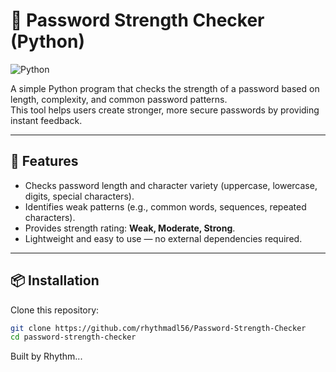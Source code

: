 # 🔐 Password Strength Checker (Python)
![Python](https://img.shields.io/badge/Python-3.x-blue?logo=python&logoColor=white)


A simple Python program that checks the strength of a password based on length, complexity, and common password patterns.  
This tool helps users create stronger, more secure passwords by providing instant feedback.

---

## 🚀 Features
- Checks password length and character variety (uppercase, lowercase, digits, special characters).  
- Identifies weak patterns (e.g., common words, sequences, repeated characters).  
- Provides strength rating: **Weak, Moderate, Strong**.  
- Lightweight and easy to use — no external dependencies required.  

---

## 📦 Installation
Clone this repository:
```bash
git clone https://github.com/rhythmadl56/Password-Strength-Checker
cd password-strength-checker
```
Built by Rhythm...

